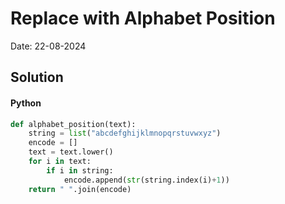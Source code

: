 
# Replace with Alphabet Position

Date: 22-08-2024

## Solution
#### Python
```python
def alphabet_position(text):
    string = list("abcdefghijklmnopqrstuvwxyz")
    encode = []
    text = text.lower()
    for i in text:
        if i in string:
            encode.append(str(string.index(i)+1))
    return " ".join(encode)
```
        